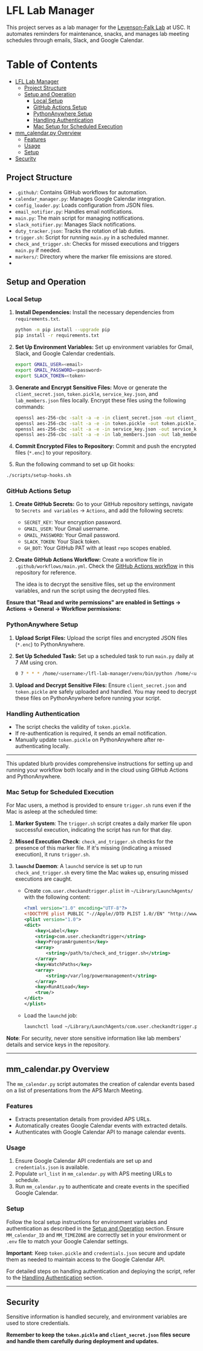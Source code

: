 # LFL Lab Manager

This project serves as a lab manager for the [Levenson-Falk Lab](https://dornsife.usc.edu/lfl/) at USC. It automates reminders for maintenance, snacks, and manages lab meeting schedules through emails, Slack, and Google Calendar.

# Table of Contents

- [LFL Lab Manager](#lfl-lab-manager)
  - [Project Structure](#project-structure)
  - [Setup and Operation](#setup-and-operation)
    - [Local Setup](#local-setup)
    - [GitHub Actions Setup](#github-actions-setup)
    - [PythonAnywhere Setup](#pythonanywhere-setup)
    - [Handling Authentication](#handling-authentication)
    - [Mac Setup for Scheduled Execution](#mac-setup-for-scheduled-execution)
- [mm_calendar.py Overview](#mm_calendarpy-overview)
  - [Features](#features)
  - [Usage](#usage)
  - [Setup](#setup)
- [Security](#security)

## Project Structure

- `.github/`: Contains GitHub workflows for automation.
- `calendar_manager.py`: Manages Google Calendar integration.
- `config_loader.py`: Loads configuration from JSON files.
- `email_notifier.py`: Handles email notifications.
- `main.py`: The main script for managing notifications.
- `slack_notifier.py`: Manages Slack notifications.
- `duty_tracker.json`: Tracks the rotation of lab duties.
- `trigger.sh`: Script for running `main.py` in a scheduled manner.
- `check_and_trigger.sh`: Checks for missed executions and triggers `main.py` if needed.
- `markers/`: Directory where the marker file emissions are stored.
-

## Setup and Operation

### Local Setup

1. **Install Dependencies:**
   Install the necessary dependencies from `requirements.txt`.

   ```bash
   python -m pip install --upgrade pip
   pip install -r requirements.txt
   ```

2. **Set Up Environment Variables:**
   Set up environment variables for Gmail, Slack, and Google Calendar credentials.

   ```bash
   export GMAIL_USER=<email>
   export GMAIL_PASSWORD=<password>
   export SLACK_TOKEN=<token>
   ```

3. **Generate and Encrypt Sensitive Files:**
   Move or generate the `client_secret.json`, `token.pickle`, `service_key.json`, and `lab_members.json` files locally. Encrypt these files using the following commands:

   ```bash
   openssl aes-256-cbc -salt -a -e -in client_secret.json -out client_secret.json.enc -pass pass:$SECRET_KEY -pbkdf2
   openssl aes-256-cbc -salt -a -e -in token.pickle -out token.pickle.enc -pass pass:$SECRET_KEY -pbkdf2
   openssl aes-256-cbc -salt -a -e -in service_key.json -out service_key.json.enc -pass pass:$SECRET_KEY -pbkdf2
   openssl aes-256-cbc -salt -a -e -in lab_members.json -out lab_members.json.enc -pass pass:$SECRET_KEY -pbkdf2
   ```

4. **Commit Encrypted Files to Repository:**
   Commit and push the encrypted files (`*.enc`) to your repository.

5. Run the following command to set up Git hooks:

```bash
./scripts/setup-hooks.sh
```

### GitHub Actions Setup

1. **Create GitHub Secrets:**
   Go to your GitHub repository settings, navigate to `Secrets and variables` -> `Actions`, and add the following secrets:

   - `SECRET_KEY`: Your encryption password.
   - `GMAIL_USER`: Your Gmail username.
   - `GMAIL_PASSWORD`: Your Gmail password.
   - `SLACK_TOKEN`: Your Slack token.
   - `GH_BOT`: Your GitHub PAT with at least `repo` scopes enabled.

2. **Create GitHub Actions Workflow:**
   Create a workflow file in `.github/workflows/main.yml`. Check the [GitHub Actions workflow](.github/workflows/main.yml) in this repository for reference.

   The idea is to decrypt the sensitive files, set up the environment variables, and run the script using the decrypted files.

**Ensure that "Read and write permissions" are enabled in Settings -> Actions -> General -> Workflow permissions:**

### PythonAnywhere Setup

1. **Upload Script Files:**
   Upload the script files and encrypted JSON files (`*.enc`) to PythonAnywhere.

2. **Set Up Scheduled Task:**
   Set up a scheduled task to run `main.py` daily at 7 AM using cron.

   ```bash
   0 7 * * * /home/<username>/lfl-lab-manager/venv/bin/python /home/<username>/lfl-lab-manager/main.py
   ```

3. **Upload and Decrypt Sensitive Files:**
   Ensure `client_secret.json` and `token.pickle` are safely uploaded and handled. You may need to decrypt these files on PythonAnywhere before running your script.

### Handling Authentication

- The script checks the validity of `token.pickle`.
- If re-authentication is required, it sends an email notification.
- Manually update `token.pickle` on PythonAnywhere after re-authenticating locally.

---

This updated blurb provides comprehensive instructions for setting up and running your workflow both locally and in the cloud using GitHub Actions and PythonAnywhere.

### Mac Setup for Scheduled Execution

For Mac users, a method is provided to ensure `trigger.sh` runs even if the Mac is asleep at the scheduled time:

1. **Marker System**: The `trigger.sh` script creates a daily marker file upon successful execution, indicating the script has run for that day.

2. **Missed Execution Check**: `check_and_trigger.sh` checks for the presence of this marker file. If it's missing (indicating a missed execution), it runs `trigger.sh`.

3. **`launchd` Daemon**: A `launchd` service is set up to run `check_and_trigger.sh` every time the Mac wakes up, ensuring missed executions are caught.

   - Create `com.user.checkandtrigger.plist` in `~/Library/LaunchAgents/` with the following content:
     ```xml
     <?xml version="1.0" encoding="UTF-8"?>
     <!DOCTYPE plist PUBLIC "-//Apple//DTD PLIST 1.0//EN" "http://www.apple.com/DTDs/PropertyList-1.0.dtd">
     <plist version="1.0">
     <dict>
         <key>Label</key>
         <string>com.user.checkandtrigger</string>
         <key>ProgramArguments</key>
         <array>
             <string>/path/to/check_and_trigger.sh</string>
         </array>
         <key>WatchPaths</key>
         <array>
             <string>/var/log/powermanagement</string>
         </array>
         <key>RunAtLoad</key>
         <true/>
     </dict>
     </plist>
     ```
   - Load the `launchd` job:
     ```bash
     launchctl load ~/Library/LaunchAgents/com.user.checkandtrigger.plist
     ```

**Note**: For security, never store sensitive information like lab members' details and service keys in the repository.

---

## mm_calendar.py Overview

The `mm_calendar.py` script automates the creation of calendar events based on a list of presentations from the APS March Meeting.

### Features

- Extracts presentation details from provided APS URLs.
- Automatically creates Google Calendar events with extracted details.
- Authenticates with Google Calendar API to manage calendar events.

### Usage

1. Ensure Google Calendar API credentials are set up and `credentials.json` is available.
2. Populate `url_list` in `mm_calendar.py` with APS meeting URLs to schedule.
3. Run `mm_calendar.py` to authenticate and create events in the specified Google Calendar.

### Setup

Follow the local setup instructions for environment variables and authentication as described in the [Setup and Operation](#setup-and-operation) section. Ensure `MM_calendar_ID` and `MM_TIMEZONE` are correctly set in your environment or `.env` file to match your Google Calendar settings.

**Important**: Keep `token.pickle` and `credentials.json` secure and update them as needed to maintain access to the Google Calendar API.

For detailed steps on handling authentication and deploying the script, refer to the [Handling Authentication](#handling-authentication) section.

---

## Security

Sensitive information is handled securely, and environment variables are used to store credentials.

**Remember to keep the `token.pickle` and `client_secret.json` files secure and handle them carefully during deployment and updates.**
